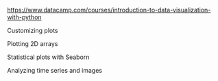 https://www.datacamp.com/courses/introduction-to-data-visualization-with-python

Customizing plots

Plotting 2D arrays

Statistical plots with Seaborn

Analyzing time series and images
